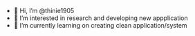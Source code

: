 - 👋 Hi, I’m @thinie1905
- 👀 I’m interested in research and developing new appplication
- 🌱 I’m currently learning on creating clean application/system

<!---
thinie1905/thinie1905 is a ✨ special ✨ repository because its `README.md` (this file) appears on your GitHub profile.
You can click the Preview link to take a look at your changes.
--->
